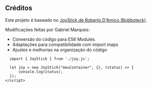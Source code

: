 ## Créditos

Este projeto é baseado no [JoyStick de Roberto D'Amico (Bobboteck)](https://github.com/bobboteck/JoyStick).

Modificações feitas por Gabriel Marques:
- Conversão do código para ES6 Modules
- Adaptações para compatibilidade com import maps
- Ajustes e melhorias na organização do código

``` <script type="module">
  import { JoyStick } from './joy.js';

  let joy = new JoyStick("meuContainer", {}, (status) => {
      console.log(status);
  });
</script>
```
